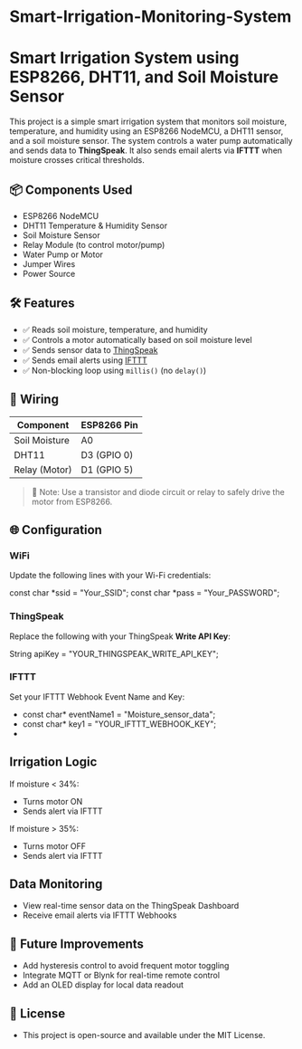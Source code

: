# Smart-Irrigation-Monitoring-System
# Smart Irrigation System using ESP8266, DHT11, and Soil Moisture Sensor

This project is a simple smart irrigation system that monitors soil moisture, temperature, and humidity using an ESP8266 NodeMCU, a DHT11 sensor, and a soil moisture sensor. The system controls a water pump automatically and sends data to **ThingSpeak**. It also sends email alerts via **IFTTT** when moisture crosses critical thresholds.

## 📦 Components Used

- ESP8266 NodeMCU
- DHT11 Temperature & Humidity Sensor
- Soil Moisture Sensor
- Relay Module (to control motor/pump)
- Water Pump or Motor
- Jumper Wires
- Power Source

## 🛠️ Features

- ✅ Reads soil moisture, temperature, and humidity
- ✅ Controls a motor automatically based on soil moisture level
- ✅ Sends sensor data to [ThingSpeak](https://thingspeak.com/)
- ✅ Sends email alerts using [IFTTT](https://ifttt.com/)
- ✅ Non-blocking loop using `millis()` (no `delay()`)

## 🔌 Wiring

| Component        | ESP8266 Pin |
|------------------|-------------|
| Soil Moisture    | A0          |
| DHT11            | D3 (GPIO 0) |
| Relay (Motor)    | D1 (GPIO 5) |

> 📌 Note: Use a transistor and diode circuit or relay to safely drive the motor from ESP8266.

## 🌐 Configuration

### WiFi

Update the following lines with your Wi-Fi credentials:

const char *ssid =  "Your_SSID";
const char *pass =  "Your_PASSWORD";

### ThingSpeak

Replace the following with your ThingSpeak **Write API Key**:

String apiKey = "YOUR_THINGSPEAK_WRITE_API_KEY";
### IFTTT
Set your IFTTT Webhook Event Name and Key:

- const char* eventName1 = "Moisture_sensor_data";
- const char* key1 = "YOUR_IFTTT_WEBHOOK_KEY";
- 
## Irrigation Logic
If moisture < 34%:
- Turns motor ON
- Sends alert via IFTTT

If moisture > 35%:
- Turns motor OFF
- Sends alert via IFTTT
## Data Monitoring
- View real-time sensor data on the ThingSpeak Dashboard
- Receive email alerts via IFTTT Webhooks

## 🔮 Future Improvements
- Add hysteresis control to avoid frequent motor toggling
- Integrate MQTT or Blynk for real-time remote control
- Add an OLED display for local data readout

## 📄 License
- This project is open-source and available under the MIT License.
